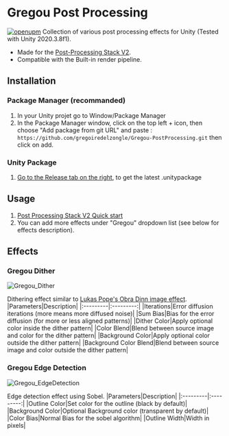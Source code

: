 # Gregou Post Processing
[![openupm](https://img.shields.io/npm/v/com.gregou.postprocessing?label=openupm&registry_uri=https://package.openupm.com)](https://openupm.com/packages/com.gregou.postprocessing/)
Collection of various post processing effects for Unity (Tested with Unity 2020.3.8f1).
- Made for the [Post-Processing Stack V2](https://docs.unity3d.com/Packages/com.unity.postprocessing@3.1/manual/index.html).
- Compatible with the Built-in render pipeline.

## Installation

### Package Manager (recommanded)
1. In your Unity projet go to Window/Package Manager
2. In the Package Manager window, click on the top left + icon, then choose "Add package from git URL" and paste : `https://github.com/gregoiredelzongle/Gregou-PostProcessing.git` then click on add.

### Unity Package
1. [Go to the Release tab on the right](https://github.com/gregoiredelzongle/Gregou-PostProcessing/releases), to get the latest .unitypackage

## Usage

1. [Post Processing Stack V2 Quick start](https://docs.unity3d.com/Packages/com.unity.postprocessing@3.1/manual/Quick-start.html)
2. You can add more effects under "Gregou" dropdown list (see below for effects description).

## Effects

### Gregou Dither
![Gregou_Dither](https://user-images.githubusercontent.com/9194561/118359398-81535f00-b583-11eb-90b8-c26d679da9d9.gif)

Dithering effect similar to [Lukas Pope's Obra Dinn image effect](https://forums.tigsource.com/?topic=40832.0).
|Parameters|Description|
|:---------|:---------:|
|Iterations|Error diffusion iterations (more means more diffused noise)|
|Sum Bias|Bias for the error diffusion (for more or less aligned patterns)|
|Dither Color|Apply optional color inside the dither pattern|
|Color Blend|Blend between source image and color for the dither pattern|
|Background Color|Apply optional color outside the dither pattern|
|Background Color Blend|Blend between source image and color outside the dither pattern|

### Gregou Edge Detection
![Gregou_EdgeDetection](https://user-images.githubusercontent.com/9194561/118359401-831d2280-b583-11eb-8a00-5847fc101010.gif)

Edge detection effect using Sobel.
|Parameters|Description|
|:---------|:---------:|
|Outline Color|Set color for the outline (black by default)|
|Background Color|Optional Background color (transparent by default)|
|Color Bias|Normal Bias for the sobel algorithm|
|Outline Width|Width in pixels|

